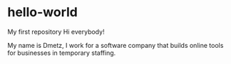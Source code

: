 # hello-world
My first repository
Hi everybody!

My name is Dmetz, I work for a software company that builds online tools for businesses in temporary staffing.

